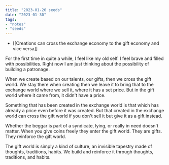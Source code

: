 ```yaml
---
title: "2023-01-26 seeds"
date: "2023-01-30"
tags:
- "notes"
- "seeds"
---
```


- [[Creations can cross the exchange economy to the gift economy and vice versa]]

For the first time in quite a while, I feel like my old self. I feel brave and filled with possibilities. Right now I am just thinking about the possibility of building a patronage.

When we create based on our talents, our gifts, then we cross the gift world. We stay there when creating then we leave it to bring that to the exchange world where we sell it, where it has a set price. But in the gift world where it came from, it didn't have a price.

Something that has been created in the exchange world is that which has already a price even before it was created. But that created in the exchange world can cross the gift world if you don't sell it but give it as a gift instead.

Whether the beggar is part of a syndicate, lying, or really in need doesn't matter. When you give coins freely they enter the gift world. They are gifts. They reinforce the gift world.

The gift world is simply a kind of culture, an invisible tapestry made of thoughts, traditions, habits. We build and reinforce it through thoughts, traditions, and habits.
